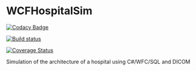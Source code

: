 # WCFHospitalSim

[![Codacy Badge](https://api.codacy.com/project/badge/Grade/96e47afda4944c738a119f6e1cc1edc2)](https://app.codacy.com/app/jose.esteves.mail/WCFHospitalSim?utm_source=github.com&utm_medium=referral&utm_content=JGEsteves89/WCFHospitalSim&utm_campaign=badger)

[![Build status](https://ci.appveyor.com/api/projects/status/g7524f16gn4flre7?svg=true)](https://ci.appveyor.com/project/ricardofilipefreitas/wcfhospitalsim)

[![Coverage Status](https://coveralls.io/repos/github/RTOperators/WCFHospitalSim/badge.svg?branch=master)](https://coveralls.io/github/RTOperators/WCFHospitalSim?branch=master)



Simulation of the architecture of a hospital using C#/WFC/SQL and DICOM

